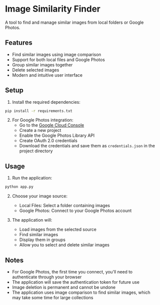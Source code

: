 # Image Similarity Finder

A tool to find and manage similar images from local folders or Google Photos.

## Features

- Find similar images using image comparison
- Support for both local files and Google Photos
- Group similar images together
- Delete selected images
- Modern and intuitive user interface

## Setup

1. Install the required dependencies:
```bash
pip install -r requirements.txt
```

2. For Google Photos integration:
   - Go to the [Google Cloud Console](https://console.cloud.google.com/)
   - Create a new project
   - Enable the Google Photos Library API
   - Create OAuth 2.0 credentials
   - Download the credentials and save them as `credentials.json` in the project directory

## Usage

1. Run the application:
```bash
python app.py
```

2. Choose your image source:
   - Local Files: Select a folder containing images
   - Google Photos: Connect to your Google Photos account

3. The application will:
   - Load images from the selected source
   - Find similar images
   - Display them in groups
   - Allow you to select and delete similar images

## Notes

- For Google Photos, the first time you connect, you'll need to authenticate through your browser
- The application will save the authentication token for future use
- Image deletion is permanent and cannot be undone
- The application uses image comparison to find similar images, which may take some time for large collections 